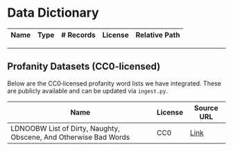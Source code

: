 # Data Dictionary

| Name | Type | # Records | License | Relative Path |
|------|------|-----------|---------|---------------|

---

## Profanity Datasets (CC0‐licensed)

Below are the CC0‐licensed profanity word lists we have integrated. These are publicly available and can be updated via `ingest.py`.

| Name | License | Source URL |
|------|---------|------------|
| LDNOOBW List of Dirty, Naughty, Obscene, And Otherwise Bad Words | CC0 | [Link](https://raw.githubusercontent.com/LDNOOBWV2/List-of-Dirty-Naughty-Obscene-and-Otherwise-Bad-Words_V2/refs/heads/main/data/en.txt) |
